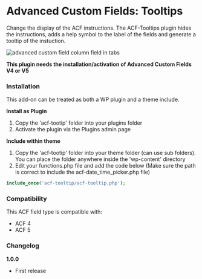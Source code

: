 # Advanced Custom Fields: Tooltips

Change the display of the ACF instructions. The ACF-Tooltips plugin hides the instructions, adds a help symbol to the label of the fields and generate a tooltip of the instuction.

![advanced custom field column field in tabs](http://www.dreihochzwo.de/download/acf-tooltip2.jpg)

**This plugin needs the installation/activation of Advanced Custom Fields V4 or V5**

### Installation

This add-on can be treated as both a WP plugin and a theme include.

**Install as Plugin**

1. Copy the 'acf-tootip' folder into your plugins folder
2. Activate the plugin via the Plugins admin page

**Include within theme**

1.	Copy the 'acf-tootip' folder into your theme folder (can use sub folders). You can place the folder anywhere inside the 'wp-content' directory
2.	Edit your functions.php file and add the code below (Make sure the path is correct to include the acf-date_time_picker.php file)

```php
include_once('acf-tooltip/acf-tooltip.php');
```

### Compatibility

This ACF field type is compatible with:
* ACF 4
* ACF 5


### Changelog
**1.0.0**
* First release
